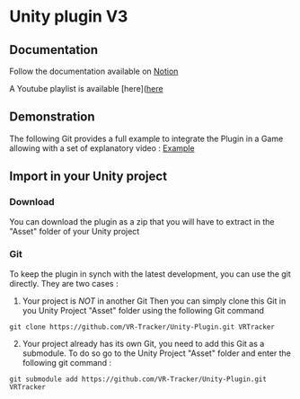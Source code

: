 # Unity plugin V3

## Documentation
Follow the documentation available on [Notion](https://www.notion.so/vrtracker/VR-Tracker-Unity-Plugin-V3-5aad172e672944c1a4f47a5ac2c8e72d)

A Youtube playlist is available [here]([here](https://www.youtube.com/playlist?list=PLLrMTGcyUCRVX20KkwyIsl2GJgY3aI7fc)

## Demonstration
The following Git provides a full example to integrate the Plugin in a Game allowing with a set of explanatory video : [Example](https://github.com/VR-Tracker/Unity-Example)

## Import in your Unity project
### Download
You can download the plugin as a zip that you will have to extract in the "Asset" folder of your Unity project

### Git
To keep the plugin in synch with the latest development, you can use the git directly. They are two cases :
1. Your project is *NOT* in another Git
Then you can simply clone this Git in you Unity Project "Asset" folder using the following Git command
```
git clone https://github.com/VR-Tracker/Unity-Plugin.git VRTracker
```
2. Your project already has its own Git, you need to add this Git as a submodule. To do so go to the Unity Project "Asset" folder and enter the following git command :
```
git submodule add https://github.com/VR-Tracker/Unity-Plugin.git VRTracker
```
